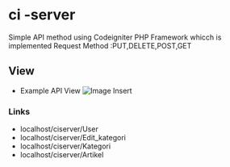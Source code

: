 # ci -server
Simple API method using  Codeigniter PHP Framework whicch is 
implemented Request Method :PUT,DELETE,POST,GET
## View
* Example API View ![Image Insert](https://github.com/venomofcode/ci-server/blob/master/images/1.JPG?raw=true)
### Links
* localhost/ciserver/User
* localhost/ciserver/Edit_kategori
* localhost/ciserver/Kategori
* localhost/ciserver/Artikel

